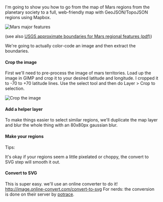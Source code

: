I'm going to show you how to go from the map of Mars regions from the planetary society to a full, web-friendly map with GeoJSON/TopoJSON regions using Mapbox.

![Mars major features](/images/mars_major_features.jpg)

(see also [USGS approximate boundaries for Mars regional features (pdf)](http://planetarynames.wr.usgs.gov/images/mola_regional_boundaries.pdf))


We're going to actually color-code an image and then extract the boundaries.

#### Crop the image
First we'll need to pre-process the image of mars territories.  Load up the image in GIMP and crop it to your desired latitude and longitude.  I cropped it to -70 to +70 latitude lines.  Use the select tool and then do Layer > Crop to selection.  

![Crop the image](/images/mars_crop2.png)

#### Add a helper layer
To make things easier to select similar regions, we'll duplicate the map layer and blur the whole thing with an 80x80px gaussian blur.  

#### Make your regions
Tips:

It's okay if your regions seem a little pixelated or choppy, the convert to SVG step will smooth it out.




#### Convert to SVG
This is super easy.  we'll use an online converter to do it!
http://image.online-convert.com/convert-to-svg
For nerds: the conversion is done on their server by [potrace](http://potrace.sourceforge.net/).
